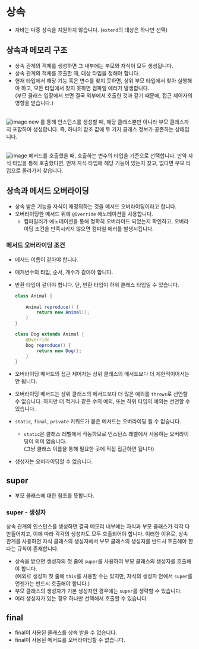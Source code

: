 # 상속

- 자바는 다중 상속을 지원하지 않습니다. (`extend`의 대상은 하나만 선택)

## 상속과 메모리 구조

- 상속 관계의 객체를 생성하면 그 내부에는 부모와 자식이 모두 생성됩니다.
- 상속 관계의 객체를 호출할 때, 대상 타입을 정해야 합니다.
- 현재 타입에서 해당 기능 혹은 변수를 찾지 못하면, 상위 부모 타입에서 찾아 실행해야 하고, 모든 타입에서 찾지 못하면 컴파일 에러가 발생합니다.<br>(부모 클래스 입장에서 보면 결국 외부에서 호출한 것과 같기 때문에, 접근 제어자의 영향을 받습니다.)
<br><br>

![image](https://github.com/yonghyeonpark/Java-Study/assets/126778700/4a5c9ca9-f243-4a5a-861c-4ce1c16c3a9c)
new 를 통해 인스턴스를 생성할 때, 해당 클래스뿐만 아니라 부모 클래스까지 포함하여 생성합니다. 즉, 하나의 참조 값에 두 가지 클래스 정보가 공존하는 상태입니다.
<br><br>

![image](https://github.com/yonghyeonpark/Java-Study/assets/126778700/68cdf20d-5c2f-41cd-bdba-94e89e3ff56f)
메서드를 호출했을 때, 호출하는 변수의 타입을 기준으로 선택합니다. 만약 자식 타입을 통해 호출했다면, 먼저 자식 타입에 해당 기능이 있는지 찾고, 없다면 부모 타입으로 올라가서 찾습니다.

## 상속과 메서드 오버라이딩

- 상속 받은 기능을 자식이 재정의하는 것을 메서드 오버라이딩이라고 합니다.
- 오버라이딩한 메서드 위에 `@Override` 애노테이션을 사용합니다.
  - 컴파일러가 애노테이션을 통해 정확히 오버라이드 되었는지 확인하고, 오버라이딩 조건을 만족시키지 않으면 컴파일 에러를 발생시킵니다.

### 메서드 오버라이딩 조건

- 메서드 이름이 같아야 합니다.
- 매개변수의 타입, 순서, 개수가 같아야 합니다.
- 반환 타입이 같아야 합니다. 단, 반환 타입이 하위 클래스 타입일 수 있습니다.
  ```java
  class Animal {
      
      Animal reproduce() {
          return new Animal();
      }
  }

  class Dog extends Animal {
      @Override
      Dog reproduce() {
          return new Dog();
      }
  }
  ```
  
- 오버라이딩 메서드의 접근 제어자는 상위 클래스의 메서드보다 더 제한적이어서는 안 됩니다.
- 오버라이딩 메서드는 상위 클래스의 메서드보다 더 많은 예외를 `throws`로 선언할 수 없습니다. 하지만 더 적거나 같은 수의 예외, 또는 하위 타입의 예외는 선언할 수 있습니다.
- `static`, `final`, `private` 키워드가 붙은 메서드는 오버라이딩 될 수 없습니다.
  - `static`은 클래스 레벨에서 작동하므로 인스턴스 레벨에서 사용하는 오버라이딩이 의미 없습니다.<br>(그냥 클래스 이름을 통해 필요한 곳에 직접 접근하면 됩니다)
- 생성자는 오버라이딩할 수 없습니다.

## super

- 부모 클래스에 대한 참조를 뜻합니다.

### super - 생성자

상속 관계의 인스턴스를 생성하면 결국 메모리 내부에는 자식과 부모 클래스가 각각 다 만들어지고, 이에 따라 각각의 생성자도 모두 호출되어야 합니다. 이러한 이유로, 상속 관계를 사용하면 자식 클래스의 생성자에서 부모 클래스의 생성자를 반드시 호출해야 한다는 규칙이 존재합니다.

- 상속을 받으면 생성자의 첫 줄에 `super`를 사용하여 부모 클래스의 생성자를 호출해야 합니다.
<br>(예외로 생성자 첫 줄에 `this`를 사용할 수는 있지만, 자식의 생성자 안에서 `super`를 언젠가는 반드시 호출해야 합니다.)
- 부모 클래스의 생성자가 기본 생성자인 경우에는 `super`를 생략할 수 있습니다.
- 여러 생성자가 있는 경우 하나만 선택해서 호출할 수 있습니다.

## final

- final이 사용된 클래스를 상속 받을 수 없습니다.
- final이 사용된 메서드를 오버라이딩할 수 없습니다.